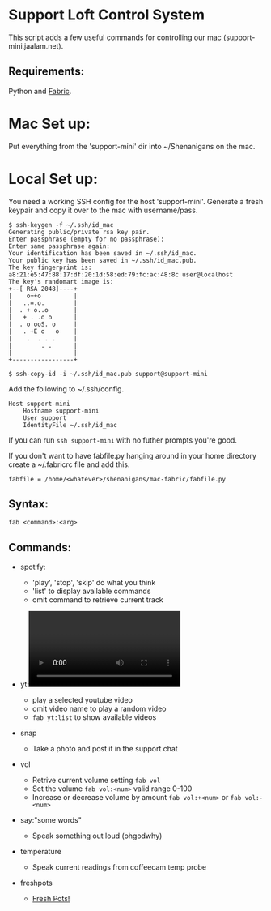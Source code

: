 Support Loft Control System
===========================

This script adds a few useful commands for controlling
our mac (support-mini.jaalam.net). 

## Requirements:

Python and [Fabric](http://www.fabfile.org/installing.html).

# Mac Set up:

Put everything from the 'support-mini' dir into ~/Shenanigans
on the mac.

# Local Set up:

You need a working SSH config for the host 'support-mini'.
Generate a fresh keypair and copy it over to the mac with 
username/pass.

```
$ ssh-keygen -f ~/.ssh/id_mac
Generating public/private rsa key pair.
Enter passphrase (empty for no passphrase): 
Enter same passphrase again: 
Your identification has been saved in ~/.ssh/id_mac.
Your public key has been saved in ~/.ssh/id_mac.pub.
The key fingerprint is:
a8:21:e5:47:88:17:df:20:1d:58:ed:79:fc:ac:48:8c user@localhost
The key's randomart image is:
+--[ RSA 2048]----+
|    o++o         |
|   ..=.o.        |
|  . + o..o       |
|   + . .o o      |
|  . o ooS. o     |
|   . +E o   o    |
|    .  . . .     |
|        . .      |
|                 |
+-----------------+

$ ssh-copy-id -i ~/.ssh/id_mac.pub support@support-mini
```

Add the following to ~/.ssh/config.

```
Host support-mini
    Hostname support-mini
    User support
    IdentityFile ~/.ssh/id_mac
```

If you can run `ssh support-mini` with no futher prompts you're
good.

If you don't want to have fabfile.py hanging around in your
home directory create a ~/.fabricrc file and add this.

```
fabfile = /home/<whatever>/shenanigans/mac-fabric/fabfile.py
```

## Syntax: 
    fab <command>:<arg>

## Commands:

* spotify:<cmd>
  * 'play', 'stop', 'skip' do what you think
  * 'list' to display available commands
  * omit command to retrieve current track

* yt:<video>
  * play a selected youtube video
  * omit video name to play a random video
  * `fab yt:list` to show available videos

* snap
  * Take a photo and post it in the support chat

* vol
  * Retrive current volume setting `fab vol`
  * Set the volume `fab vol:<num>` valid range 0-100
  * Increase or decrease volume by amount `fab vol:+<num>` or `fab vol:-<num>`

* say:"some words"
  * Speak something out loud (ohgodwhy)

* temperature
  * Speak current readings from coffeecam temp probe

* freshpots
  * [Fresh Pots!](https://www.youtube.com/watch?v=fhdCslFcKFU)
